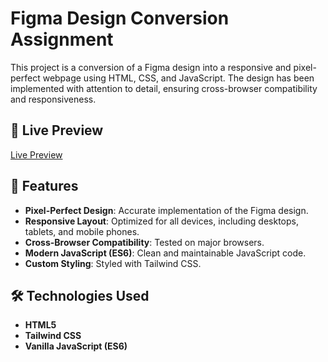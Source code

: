 # Figma Design Conversion Assignment

This project is a conversion of a Figma design into a responsive and pixel-perfect webpage using HTML, CSS, and JavaScript. The design has been implemented with attention to detail, ensuring cross-browser compatibility and responsiveness.

## 📄 Live Preview
[Live Preview](https://webashraf.github.io/Softnio-frontend-task/)  


## 🚀 Features
- **Pixel-Perfect Design**: Accurate implementation of the Figma design.
- **Responsive Layout**: Optimized for all devices, including desktops, tablets, and mobile phones.
- **Cross-Browser Compatibility**: Tested on major browsers.
- **Modern JavaScript (ES6)**: Clean and maintainable JavaScript code.
- **Custom Styling**: Styled with Tailwind CSS.

## 🛠️ Technologies Used
- **HTML5**
- **Tailwind CSS** 
- **Vanilla JavaScript (ES6)**